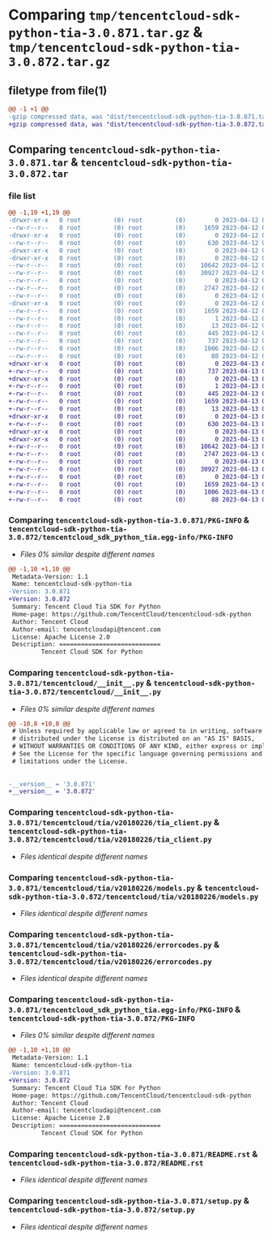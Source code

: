 # Comparing `tmp/tencentcloud-sdk-python-tia-3.0.871.tar.gz` & `tmp/tencentcloud-sdk-python-tia-3.0.872.tar.gz`

## filetype from file(1)

```diff
@@ -1 +1 @@
-gzip compressed data, was "dist/tencentcloud-sdk-python-tia-3.0.871.tar", last modified: Wed Apr 12 00:43:29 2023, max compression
+gzip compressed data, was "dist/tencentcloud-sdk-python-tia-3.0.872.tar", last modified: Thu Apr 13 01:02:59 2023, max compression
```

## Comparing `tencentcloud-sdk-python-tia-3.0.871.tar` & `tencentcloud-sdk-python-tia-3.0.872.tar`

### file list

```diff
@@ -1,19 +1,19 @@
-drwxr-xr-x   0 root         (0) root         (0)        0 2023-04-12 00:43:29.000000 tencentcloud-sdk-python-tia-3.0.871/
--rw-r--r--   0 root         (0) root         (0)     1659 2023-04-12 00:43:29.000000 tencentcloud-sdk-python-tia-3.0.871/PKG-INFO
-drwxr-xr-x   0 root         (0) root         (0)        0 2023-04-12 00:43:29.000000 tencentcloud-sdk-python-tia-3.0.871/tencentcloud/
--rw-r--r--   0 root         (0) root         (0)      630 2023-04-12 00:43:28.000000 tencentcloud-sdk-python-tia-3.0.871/tencentcloud/__init__.py
-drwxr-xr-x   0 root         (0) root         (0)        0 2023-04-12 00:43:29.000000 tencentcloud-sdk-python-tia-3.0.871/tencentcloud/tia/
-drwxr-xr-x   0 root         (0) root         (0)        0 2023-04-12 00:43:29.000000 tencentcloud-sdk-python-tia-3.0.871/tencentcloud/tia/v20180226/
--rw-r--r--   0 root         (0) root         (0)    10642 2023-04-12 00:43:28.000000 tencentcloud-sdk-python-tia-3.0.871/tencentcloud/tia/v20180226/tia_client.py
--rw-r--r--   0 root         (0) root         (0)    30927 2023-04-12 00:43:28.000000 tencentcloud-sdk-python-tia-3.0.871/tencentcloud/tia/v20180226/models.py
--rw-r--r--   0 root         (0) root         (0)        0 2023-04-12 00:43:28.000000 tencentcloud-sdk-python-tia-3.0.871/tencentcloud/tia/v20180226/__init__.py
--rw-r--r--   0 root         (0) root         (0)     2747 2023-04-12 00:43:28.000000 tencentcloud-sdk-python-tia-3.0.871/tencentcloud/tia/v20180226/errorcodes.py
--rw-r--r--   0 root         (0) root         (0)        0 2023-04-12 00:43:28.000000 tencentcloud-sdk-python-tia-3.0.871/tencentcloud/tia/__init__.py
-drwxr-xr-x   0 root         (0) root         (0)        0 2023-04-12 00:43:29.000000 tencentcloud-sdk-python-tia-3.0.871/tencentcloud_sdk_python_tia.egg-info/
--rw-r--r--   0 root         (0) root         (0)     1659 2023-04-12 00:43:29.000000 tencentcloud-sdk-python-tia-3.0.871/tencentcloud_sdk_python_tia.egg-info/PKG-INFO
--rw-r--r--   0 root         (0) root         (0)        1 2023-04-12 00:43:29.000000 tencentcloud-sdk-python-tia-3.0.871/tencentcloud_sdk_python_tia.egg-info/dependency_links.txt
--rw-r--r--   0 root         (0) root         (0)       13 2023-04-12 00:43:29.000000 tencentcloud-sdk-python-tia-3.0.871/tencentcloud_sdk_python_tia.egg-info/top_level.txt
--rw-r--r--   0 root         (0) root         (0)      445 2023-04-12 00:43:29.000000 tencentcloud-sdk-python-tia-3.0.871/tencentcloud_sdk_python_tia.egg-info/SOURCES.txt
--rw-r--r--   0 root         (0) root         (0)      737 2023-04-12 00:43:28.000000 tencentcloud-sdk-python-tia-3.0.871/README.rst
--rw-r--r--   0 root         (0) root         (0)     1006 2023-04-12 00:43:28.000000 tencentcloud-sdk-python-tia-3.0.871/setup.py
--rw-r--r--   0 root         (0) root         (0)       88 2023-04-12 00:43:29.000000 tencentcloud-sdk-python-tia-3.0.871/setup.cfg
+drwxr-xr-x   0 root         (0) root         (0)        0 2023-04-13 01:02:59.000000 tencentcloud-sdk-python-tia-3.0.872/
+-rw-r--r--   0 root         (0) root         (0)      737 2023-04-13 01:02:59.000000 tencentcloud-sdk-python-tia-3.0.872/README.rst
+drwxr-xr-x   0 root         (0) root         (0)        0 2023-04-13 01:02:59.000000 tencentcloud-sdk-python-tia-3.0.872/tencentcloud_sdk_python_tia.egg-info/
+-rw-r--r--   0 root         (0) root         (0)        1 2023-04-13 01:02:59.000000 tencentcloud-sdk-python-tia-3.0.872/tencentcloud_sdk_python_tia.egg-info/dependency_links.txt
+-rw-r--r--   0 root         (0) root         (0)      445 2023-04-13 01:02:59.000000 tencentcloud-sdk-python-tia-3.0.872/tencentcloud_sdk_python_tia.egg-info/SOURCES.txt
+-rw-r--r--   0 root         (0) root         (0)     1659 2023-04-13 01:02:59.000000 tencentcloud-sdk-python-tia-3.0.872/tencentcloud_sdk_python_tia.egg-info/PKG-INFO
+-rw-r--r--   0 root         (0) root         (0)       13 2023-04-13 01:02:59.000000 tencentcloud-sdk-python-tia-3.0.872/tencentcloud_sdk_python_tia.egg-info/top_level.txt
+drwxr-xr-x   0 root         (0) root         (0)        0 2023-04-13 01:02:59.000000 tencentcloud-sdk-python-tia-3.0.872/tencentcloud/
+-rw-r--r--   0 root         (0) root         (0)      630 2023-04-13 01:02:59.000000 tencentcloud-sdk-python-tia-3.0.872/tencentcloud/__init__.py
+drwxr-xr-x   0 root         (0) root         (0)        0 2023-04-13 01:02:59.000000 tencentcloud-sdk-python-tia-3.0.872/tencentcloud/tia/
+drwxr-xr-x   0 root         (0) root         (0)        0 2023-04-13 01:02:59.000000 tencentcloud-sdk-python-tia-3.0.872/tencentcloud/tia/v20180226/
+-rw-r--r--   0 root         (0) root         (0)    10642 2023-04-13 01:02:59.000000 tencentcloud-sdk-python-tia-3.0.872/tencentcloud/tia/v20180226/tia_client.py
+-rw-r--r--   0 root         (0) root         (0)     2747 2023-04-13 01:02:59.000000 tencentcloud-sdk-python-tia-3.0.872/tencentcloud/tia/v20180226/errorcodes.py
+-rw-r--r--   0 root         (0) root         (0)        0 2023-04-13 01:02:59.000000 tencentcloud-sdk-python-tia-3.0.872/tencentcloud/tia/v20180226/__init__.py
+-rw-r--r--   0 root         (0) root         (0)    30927 2023-04-13 01:02:59.000000 tencentcloud-sdk-python-tia-3.0.872/tencentcloud/tia/v20180226/models.py
+-rw-r--r--   0 root         (0) root         (0)        0 2023-04-13 01:02:59.000000 tencentcloud-sdk-python-tia-3.0.872/tencentcloud/tia/__init__.py
+-rw-r--r--   0 root         (0) root         (0)     1659 2023-04-13 01:02:59.000000 tencentcloud-sdk-python-tia-3.0.872/PKG-INFO
+-rw-r--r--   0 root         (0) root         (0)     1006 2023-04-13 01:02:59.000000 tencentcloud-sdk-python-tia-3.0.872/setup.py
+-rw-r--r--   0 root         (0) root         (0)       88 2023-04-13 01:02:59.000000 tencentcloud-sdk-python-tia-3.0.872/setup.cfg
```

### Comparing `tencentcloud-sdk-python-tia-3.0.871/PKG-INFO` & `tencentcloud-sdk-python-tia-3.0.872/tencentcloud_sdk_python_tia.egg-info/PKG-INFO`

 * *Files 0% similar despite different names*

```diff
@@ -1,10 +1,10 @@
 Metadata-Version: 1.1
 Name: tencentcloud-sdk-python-tia
-Version: 3.0.871
+Version: 3.0.872
 Summary: Tencent Cloud Tia SDK for Python
 Home-page: https://github.com/TencentCloud/tencentcloud-sdk-python
 Author: Tencent Cloud
 Author-email: tencentcloudapi@tencent.com
 License: Apache License 2.0
 Description: ============================
         Tencent Cloud SDK for Python
```

### Comparing `tencentcloud-sdk-python-tia-3.0.871/tencentcloud/__init__.py` & `tencentcloud-sdk-python-tia-3.0.872/tencentcloud/__init__.py`

 * *Files 0% similar despite different names*

```diff
@@ -10,8 +10,8 @@
 # Unless required by applicable law or agreed to in writing, software
 # distributed under the License is distributed on an "AS IS" BASIS,
 # WITHOUT WARRANTIES OR CONDITIONS OF ANY KIND, either express or implied.
 # See the License for the specific language governing permissions and
 # limitations under the License.
 
 
-__version__ = '3.0.871'
+__version__ = '3.0.872'
```

### Comparing `tencentcloud-sdk-python-tia-3.0.871/tencentcloud/tia/v20180226/tia_client.py` & `tencentcloud-sdk-python-tia-3.0.872/tencentcloud/tia/v20180226/tia_client.py`

 * *Files identical despite different names*

### Comparing `tencentcloud-sdk-python-tia-3.0.871/tencentcloud/tia/v20180226/models.py` & `tencentcloud-sdk-python-tia-3.0.872/tencentcloud/tia/v20180226/models.py`

 * *Files identical despite different names*

### Comparing `tencentcloud-sdk-python-tia-3.0.871/tencentcloud/tia/v20180226/errorcodes.py` & `tencentcloud-sdk-python-tia-3.0.872/tencentcloud/tia/v20180226/errorcodes.py`

 * *Files identical despite different names*

### Comparing `tencentcloud-sdk-python-tia-3.0.871/tencentcloud_sdk_python_tia.egg-info/PKG-INFO` & `tencentcloud-sdk-python-tia-3.0.872/PKG-INFO`

 * *Files 0% similar despite different names*

```diff
@@ -1,10 +1,10 @@
 Metadata-Version: 1.1
 Name: tencentcloud-sdk-python-tia
-Version: 3.0.871
+Version: 3.0.872
 Summary: Tencent Cloud Tia SDK for Python
 Home-page: https://github.com/TencentCloud/tencentcloud-sdk-python
 Author: Tencent Cloud
 Author-email: tencentcloudapi@tencent.com
 License: Apache License 2.0
 Description: ============================
         Tencent Cloud SDK for Python
```

### Comparing `tencentcloud-sdk-python-tia-3.0.871/README.rst` & `tencentcloud-sdk-python-tia-3.0.872/README.rst`

 * *Files identical despite different names*

### Comparing `tencentcloud-sdk-python-tia-3.0.871/setup.py` & `tencentcloud-sdk-python-tia-3.0.872/setup.py`

 * *Files identical despite different names*

